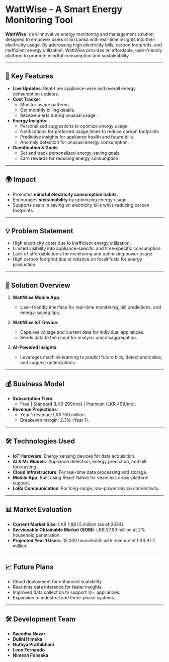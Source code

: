 # WattWise - A Smart Energy Monitoring Tool

**WattWise** is an innovative energy monitoring and management solution designed to empower users in Sri Lanka with real-time insights into their electricity usage. By addressing high electricity bills, carbon footprints, and inefficient energy utilization, WattWise provides an affordable, user-friendly platform to promote mindful consumption and sustainability.

---

## 🔑 Key Features

- **Live Updates**: Real-time appliance-wise and overall energy consumption updates.
- **Cost Tracker**:  
  - Monitor usage patterns.  
  - Get monthly billing details.  
  - Receive alerts during unusual usage.  
- **Energy Insights**:  
  - Personalized suggestions to optimize energy usage.  
  - Notifications for preferred usage times to reduce carbon footprints.  
  - Predictive insights for appliance health and future bills.  
  - Anomaly detection for unusual energy consumption.  
- **Gamification & Goals**:  
  - Set and track personalized energy-saving goals.  
  - Earn rewards for reducing energy consumption.  

---

## 🌍 Impact

- Promotes **mindful electricity consumption habits**.  
- Encourages **sustainability** by optimizing energy usage.  
- Supports users in saving on electricity bills while reducing carbon footprints.

---

## 💡 Problem Statement

- High electricity costs due to inefficient energy utilization.
- Limited visibility into appliance-specific and time-specific consumption.
- Lack of affordable tools for monitoring and optimizing power usage.
- High carbon footprint due to reliance on fossil fuels for energy production.

---

## 📱 Solution Overview

1. **WattWise Mobile App**:  
   - User-friendly interface for real-time monitoring, bill predictions, and energy-saving tips.  

2. **WattWise IoT Device**:  
   - Captures voltage and current data for individual appliances.  
   - Sends data to the cloud for analysis and disaggregation.  

3. **AI-Powered Insights**:  
   - Leverages machine learning to predict future bills, detect anomalies, and suggest optimizations.  

---


## 💰 Business Model

- **Subscription Tiers**:  
  - Free | Standard (LKR 299/mo) | Premium (LKR 499/mo).  
- **Revenue Projections**:  
  - Year 1 revenue: LKR 100 million.  
  - Breakeven margin: 2.3% (Year 1).

---

## 🛠️ Technologies Used

- **IoT Hardware**: Energy sensing devices for data acquisition.  
- **AI & ML Models**: Appliance detection, energy prediction, and bill forecasting.  
- **Cloud Infrastructure**: For real-time data processing and storage.  
- **Mobile App**: Built using React Native for seamless cross-platform support.  
- **LoRa Communication**: For long-range, low-power device connectivity.

---

## 📊 Market Evaluation

- **Current Market Size**: LKR 1,881.5 million (as of 2024).  
- **Serviceable Obtainable Market (SOM)**: LKR 37.63 million at 2% household penetration.  
- **Projected Year 1 Users**: 15,000 households with revenue of LKR 97.2 million.

---



## 📈 Future Plans

- Cloud deployment for enhanced scalability.  
- Real-time data inference for faster insights.  
- Improved data collection to support 10+ appliances.  
- Expansion to industrial and three-phase systems.  

---

## 🛠️ Development Team

- **Saeedha Nazar**  
- **Dulini Himeka**  
- **Nuthya Prathibhani**  
- **Leon Fernando**  
- **Nimesh Fonseka**  



